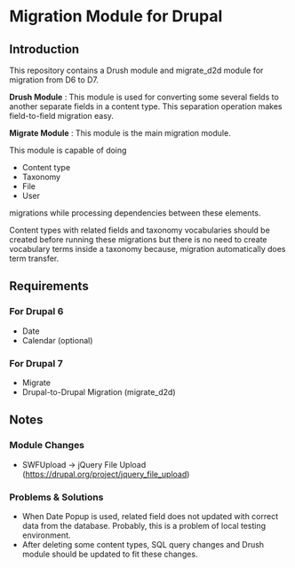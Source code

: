 # Migration Module for Drupal #

## Introduction ##

This repository contains a Drush module and migrate_d2d module for migration from D6 to D7.

__Drush Module__ : This module is used for converting some several fields to another separate fields in a content type. This separation operation makes field-to-field migration easy.

__Migrate Module__ : This module is the main migration module.

This module is capable of doing

* Content type
* Taxonomy
* File
* User

migrations while processing dependencies between these elements.

Content types with related fields and taxonomy vocabularies should be created before running these migrations but there is no need to create vocabulary terms inside a taxonomy because, migration automatically does term transfer.


## Requirements ##

### For Drupal 6 ###

* Date
* Calendar (optional)

### For Drupal 7 ###

* Migrate
* Drupal-to-Drupal Migration (migrate_d2d)


## Notes ##

### Module Changes ###

* SWFUpload -> jQuery File Upload (https://drupal.org/project/jquery_file_upload)

### Problems & Solutions ###

* When Date Popup is used, related field does not updated with correct data from the database. Probably, this is a problem of local testing environment.
* After deleting some content types, SQL query changes and Drush module should be updated to fit these changes.
